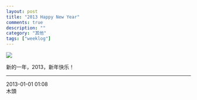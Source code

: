 ```yaml
---
layout: post
title: "2013 Happy New Year"
comments: true
description: ""
category: "其他"
tags: ["weeklog"]
---
```


![](http://ww3.sinaimg.cn/mw690/493b785ajw1e0dhq58pgaj.jpg)

新的一年，2013，新年快乐！

---------------------
2013-01-01 01:08<br />
木頭